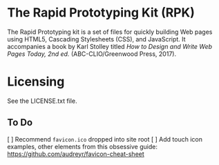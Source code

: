 # The Rapid Prototyping Kit (RPK)

The Rapid Prototyping kit is a set of files for quickly building Web pages using
HTML5, Cascading Stylesheets (CSS), and JavaScript. It accompanies
a book by Karl Stolley titled *How to Design and Write Web Pages Today, 2nd ed.*
(ABC-CLIO/Greenwood Press, 2017).

# Licensing

See the LICENSE.txt file.

## To Do

[ ] Recommend `favicon.ico` dropped into site root
[ ] Add touch icon examples, other elements from this obsessive guide: https://github.com/audreyr/favicon-cheat-sheet

